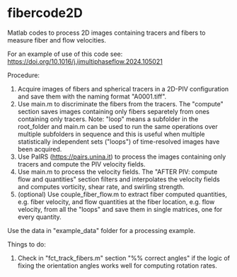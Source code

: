 # fibercode2D
Matlab codes to process 2D images containing tracers and fibers to measure fiber and flow velocities.

For an example of use of this code see: https://doi.org/10.1016/j.ijmultiphaseflow.2024.105021

Procedure:
1. Acquire images of fibers and spherical tracers in a 2D-PIV configuration and save them with the naming format "A0001.tiff".
2. Use main.m to discriminate the fibers from the tracers. The "compute" section saves images containing only fibers separetely from ones containing only tracers. Note: "loop" means a subfolder in the root_folder and main.m can be used to run the same operations over multiple subfolders in sequence and this is useful when multiple statistically independent sets ("loops") of time-resolved images have been acquired. 
3. Use PaIRS (https://pairs.unina.it) to process the images containing only tracers and compute the PIV velocity fields.
4. Use main.m to process the velocity fields. The "AFTER PIV: compute flow and quantities" section filters and interpolates the velocity fields and computes vorticity, shear rate, and swirling strength.
5. (optional) Use couple_fiber_flow.m to extract fiber computed quantities, e.g. fiber velocity, and flow quantities at the fiber location, e.g. flow velocity, from all the "loops" and save them in single matrices, one for every quantity.

Use the data in "example_data" folder for a processing example.


Things to do:
1. Check in "fct_track_fibers.m" section "%% correct angles" if the logic of fixing the orientation angles works well for computing rotation rates. 
